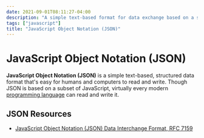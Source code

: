 ```yaml
---
date: 2021-09-01T08:11:27-04:00
description: "A simple text-based format for data exchange based on a subset of JavaScript, defined by RFC 7159"
tags: ["javascript"]
title: "JavaScript Object Notation (JSON)"
---
```


# JavaScript Object Notation (JSON)

**JavaScript Object Notation (JSON)** is a simple text-based, structured data format that's easy for humans and computers to read and write. Though JSON is based on a subset of JavaScript, virtually every modern [programming language](computer-languages.md) can read and write it.

## JSON Resources

* [JavaScript Object Notation (JSON) Data Interchange Format, RFC 7159](https://datatracker.ietf.org/doc/html/rfc7159)
